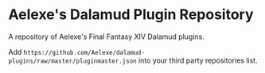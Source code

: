 # Aelexe's Dalamud Plugin Repository

A repository of Aelexe's Final Fantasy XIV Dalamud plugins.

Add `https://github.com/Aelexe/dalamud-plugins/raw/master/pluginmaster.json` into your third party repositories list.
